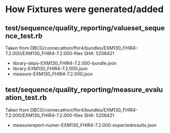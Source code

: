 # How Fixtures were generated/added

## test/sequence/quality_reporting/valueset_sequence_test.rb
Taken from DBCG/connecathon/fhir4/bundles/EXM130_FHIR4-7.2.000/EXM130_FHIR4-7.2.000-files
SHA: 5208421

- library-deps-EXM130_FHIR4-7.2.000-bundle.json
- library-EXM130_FHIR4-7.2.000.json
- measure-EXM130_FHIR4-7.2.000.json

## test/sequence/quality_reporting/measure_evaluation_test.rb
Taken from DBCG/connecathon/fhir4/bundles/EXM130_FHIR4-7.2.000/EXM130_FHIR4-7.2.000-files
SHA: 5208421

- measurereport-numer-EXM130_FHIR4-7.2.000-expectedresults.json
